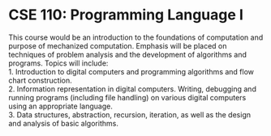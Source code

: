 # CSE 110: Programming Language I
<p>This course would be an introduction to the foundations of computation and purpose of mechanized computation. Emphasis will be placed on techniques of problem analysis and the development of algorithms and programs. Topics will include:<br>
1. Introduction to digital computers and programming algorithms and flow chart construction.<br>
2. Information representation in digital computers. Writing, debugging and running programs (including file handling) on various digital computers using an appropriate language.<br>
3. Data structures, abstraction, recursion, iteration, as well as the design and analysis of basic algorithms.</p>
